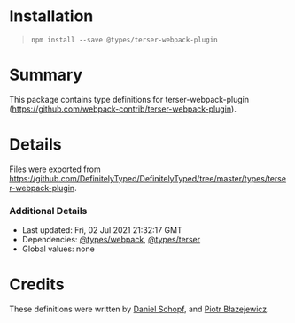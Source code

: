 # Installation
> `npm install --save @types/terser-webpack-plugin`

# Summary
This package contains type definitions for terser-webpack-plugin (https://github.com/webpack-contrib/terser-webpack-plugin).

# Details
Files were exported from https://github.com/DefinitelyTyped/DefinitelyTyped/tree/master/types/terser-webpack-plugin.

### Additional Details
 * Last updated: Fri, 02 Jul 2021 21:32:17 GMT
 * Dependencies: [@types/webpack](https://npmjs.com/package/@types/webpack), [@types/terser](https://npmjs.com/package/@types/terser)
 * Global values: none

# Credits
These definitions were written by [Daniel Schopf](https://github.com/Danscho), and [Piotr Błażejewicz](https://github.com/peterblazejewicz).
